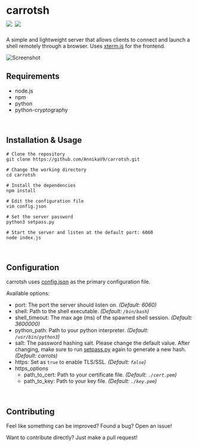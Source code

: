 
# carrotsh <br /> <a target="_blank" href="https://github.com/AnnikaV9/carrotsh" title="Version"><img src="https://img.shields.io/static/v1?label=Version&message=0.1.0&color=red"></a> <a target="_blank" href="https://github.com/AnnikaV9/carrotsh/blob/master/LICENSE" title="License"><img src="https://img.shields.io/static/v1?label=License&message=The%20Unlicense&color=blue"></a>
A simple and lightweight server that allows clients to connect and launch a shell remotely through a browser. Uses [xterm.js](https://github.com/xtermjs/xterm.js/) for the frontend.


![Screenshot](https://cdn.discordapp.com/attachments/699852562505138236/916156149143842906/record1.gif)
<br />

## Requirements
 - node.js
 - npm
 - python
 - python-cryptography
 
<br />
 
## Installation & Usage
```
# Clone the repository
git clone https://github.com/AnnikaV9/carrotsh.git
 
# Change the working directory
cd carrotsh

# Install the dependencies
npm install

# Edit the configuration file
vim config.json

# Set the server password
python3 setpass.py

# Start the server and listen at the default port: 6060
node index.js
```

<br />

## Configuration
carrotsh uses [config.json](https://github.com/AnnikaV9/carrotsh/blob/master/config.json) as the primary configuration file.

Available options:
 - port: The port the server should listen on. *(Default: 6060)*
 - shell: Path to the shell executable. *(Default: `/bin/bash`)*
 - shell_timeout: The max age (ms) of the spawned shell session. *(Default: 3600000)*
 - python_path: Path to your python interpreter. *(Default: `/usr/bin/python3`)*
 - salt: The password hashing salt. Please change the default value. After changing, make sure to run [setpass.py](https://github.com/AnnikaV9/carrotsh/blob/master/setpass.py) again to generate a new hash. *(Default: carrots)*
 - https: Set as `true` to enable TLS/SSL. *(Default: `false`)*
 - https_options
    * path_to_cert: Path to your certificate file. *(Default: `./cert.pem`)*
    * path_to_key: Path to your key file. *(Default: `./key.pem`)*

<br />

## Contributing
Feel like something can be improved? Found a bug? Open an issue!

Want to contribute directly? Just make a pull request!
